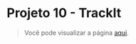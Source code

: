 # Projeto 10 - TrackIt

> Você pode visualizar a página [aqui](https://trackit.driven-paulaabro.com).
